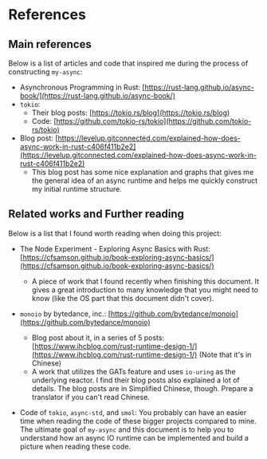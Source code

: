 # References

## Main references

Below is a list of articles and code that inspired me during the process of constructing
`my-async`:
- Asynchronous Programming in Rust: [https://rust-lang.github.io/async-book/](https://rust-lang.github.io/async-book/)
- `tokio`:
  - Their blog posts: [https://tokio.rs/blog](https://tokio.rs/blog)
  - Code: [https://github.com/tokio-rs/tokio](https://github.com/tokio-rs/tokio)
- Blog post: [https://levelup.gitconnected.com/explained-how-does-async-work-in-rust-c406f411b2e2](https://levelup.gitconnected.com/explained-how-does-async-work-in-rust-c406f411b2e2)
  - This blog post has some nice explanation and graphs that gives me the general idea of an async runtime
    and helps me quickly construct my initial runtime structure.

## Related works and Further reading
Below is a list that I found worth reading when doing this project:
- The Node Experiment - Exploring Async Basics with Rust: [https://cfsamson.github.io/book-exploring-async-basics/](https://cfsamson.github.io/book-exploring-async-basics/)
  - A piece of work that I found recently when finishing this document. It gives a great introduction to many
    knowledge that you might need to know (like the OS part that this document didn't cover).
- `monoio` by bytedance, inc.: [https://github.com/bytedance/monoio](https://github.com/bytedance/monoio)
  - Blog post about it, in a series of 5 posts: [https://www.ihcblog.com/rust-runtime-design-1/](https://www.ihcblog.com/rust-runtime-design-1/) (Note that it's in Chinese)
  - A work that utilizes the GATs feature and uses `io-uring` as the underlying reactor. I find their
    blog posts also explained a lot of details. The blog posts are in Simplified Chinese, though.
    Prepare a translator if you can't read Chinese.

- Code of `tokio`, `async-std`, and `smol`: You probably can have an easier time when reading the code
  of these bigger projects compared to mine. The ultimate goal of `my-async` and this document
  is to help you to understand how an async IO runtime can be implemented and build a picture
  when reading these code.
